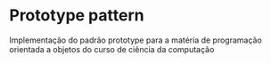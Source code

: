 # Prototype pattern
Implementação do padrão prototype para a matéria de programação orientada a objetos do curso de ciência da computação

